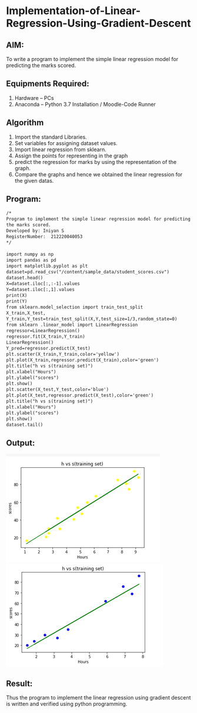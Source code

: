 # Implementation-of-Linear-Regression-Using-Gradient-Descent

## AIM:
To write a program to implement the simple linear regression model for predicting the marks scored.

## Equipments Required:
1. Hardware – PCs
2. Anaconda – Python 3.7 Installation / Moodle-Code Runner

## Algorithm
1. Import the standard Libraries.
2. Set variables for assigning dataset values.
3. Import linear regression from sklearn.
4. Assign the points for representing in the graph
5. predict the regression for marks by using the representation of the graph.
6. Compare the graphs and hence we obtained the linear regression for the given datas.

## Program:
```
/*
Program to implement the simple linear regression model for predicting the marks scored.
Developed by: Iniyan S
RegisterNumber:  212220040053
*/

import numpy as np
import pandas as pd
import matplotlib.pyplot as plt
dataset=pd.read_csv("/content/sample_data/student_scores.csv")
dataset.head()
X=dataset.iloc[:,:-1].values
Y=dataset.iloc[:,1].values
print(X)
print(Y)
from sklearn.model_selection import train_test_split
X_train,X_test, Y_train,Y_test=train_test_split(X,Y,test_size=1/3,random_state=0)
from sklearn .linear_model import LinearRegression 
regressor=LinearRegression()
regressor.fit(X_train,Y_train)
LinearRegression()
Y_pred=regressor.predict(X_test)
plt.scatter(X_train,Y_train,color='yellow')
plt.plot(X_train,regressor.predict(X_train),color='green')
plt.title("h vs s(training set)")
plt.xlabel("Hours")
plt.ylabel("scores")
plt.show()
plt.scatter(X_test,Y_test,color='blue')
plt.plot(X_test,regressor.predict(X_test),color='green')
plt.title("h vs s(training set)")
plt.xlabel("Hours")
plt.ylabel("scores")
plt.show()
dataset.tail()

```

## Output:
![Linear regression model for predicting the marks scored](output1.png)
![Linear regression model for predicting the marks scored](output2.png)

## Result:
Thus the program to implement the linear regression using gradient descent is written and verified using python programming.
